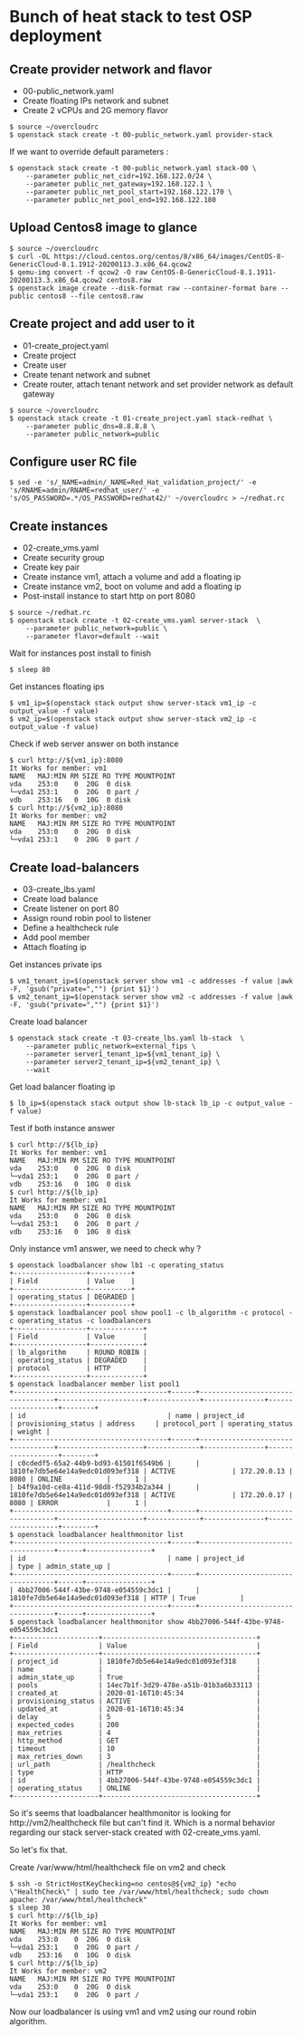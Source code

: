 # Bunch of heat stack to test OSP deployment


## Create provider network and flavor

* 00-public_network.yaml
 * Create floating IPs network and subnet
 * Create 2 vCPUs and 2G memory flavor

```
$ source ~/overcloudrc
$ openstack stack create -t 00-public_network.yaml provider-stack
```

If we want to override default parameters :

```
$ openstack stack create -t 00-public_network.yaml stack-00 \
	--parameter public_net_cidr=192.168.122.0/24 \
	--parameter public_net_gateway=192.168.122.1 \
	--parameter public_net_pool_start=192.168.122.170 \
	--parameter public_net_pool_end=192.168.122.180
```

## Upload Centos8 image to glance

```
$ source ~/overcloudrc
$ curl -OL https://cloud.centos.org/centos/8/x86_64/images/CentOS-8-GenericCloud-8.1.1912-20200113.3.x86_64.qcow2
$ qemu-img convert -f qcow2 -O raw CentOS-8-GenericCloud-8.1.1911-20200113.3.x86_64.qcow2 centos8.raw
$ openstack image create --disk-format raw --container-format bare --public centos8 --file centos8.raw
```

## Create project and add user to it

* 01-create_project.yaml
 * Create project
 * Create user
 * Create tenant network and subnet
 * Create router, attach tenant network and set provider network as default gateway

```
$ source ~/overcloudrc
$ openstack stack create -t 01-create_project.yaml stack-redhat \
	--parameter public_dns=8.8.8.8 \
	--parameter public_network=public
```

## Configure user RC file

```
$ sed -e 's/_NAME=admin/_NAME=Red_Hat_validation_project/' -e 's/RNAME=admin/RNAME=redhat_user/' -e 's/OS_PASSWORD=.*/OS_PASSWORD=redhat42/' ~/overcloudrc > ~/redhat.rc
```

## Create instances

* 02-create_vms.yaml
 * Create security group
 * Create key pair
 * Create instance vm1, attach a volume and add a floating ip
 * Create instance vm2, boot on volume and add a floating ip
 * Post-install instance to start http on port 8080
 
```
$ source ~/redhat.rc
$ openstack stack create -t 02-create_vms.yaml server-stack  \
	--parameter public_network=public \
	--parameter flavor=default --wait
```

Wait for instances post install to finish

```
$ sleep 80
```

Get instances floating ips

```
$ vm1_ip=$(openstack stack output show server-stack vm1_ip -c output_value -f value)
$ vm2_ip=$(openstack stack output show server-stack vm2_ip -c output_value -f value)
```

Check if web server answer on both instance

```
$ curl http://${vm1_ip}:8080
It Works for member: vm1
NAME   MAJ:MIN RM SIZE RO TYPE MOUNTPOINT
vda    253:0    0  20G  0 disk
└─vda1 253:1    0  20G  0 part /
vdb    253:16   0  10G  0 disk
$ curl http://${vm2_ip}:8080
It Works for member: vm2
NAME   MAJ:MIN RM SIZE RO TYPE MOUNTPOINT
vda    253:0    0  20G  0 disk
└─vda1 253:1    0  20G  0 part /
```

## Create load-balancers

* 03-create_lbs.yaml
 * Create load balance
 * Create listener on port 80
 * Assign round robin pool to listener
 * Define a healthcheck rule
 * Add pool member
 * Attach floating ip

Get instances private ips

```
$ vm1_tenant_ip=$(openstack server show vm1 -c addresses -f value |awk -F, 'gsub("private=","") {print $1}')
$ vm2_tenant_ip=$(openstack server show vm2 -c addresses -f value |awk -F, 'gsub("private=","") {print $1}')
```

Create load balancer

```
$ openstack stack create -t 03-create_lbs.yaml lb-stack  \
	--parameter public_network=external_fips \
	--parameter server1_tenant_ip=${vm1_tenant_ip} \
	--parameter server2_tenant_ip=${vm2_tenant_ip} \
	--wait
```

Get load balancer floating ip

```
$ lb_ip=$(openstack stack output show lb-stack lb_ip -c output_value -f value)
```

Test if both instance answer

```
$ curl http://${lb_ip}
It Works for member: vm1
NAME   MAJ:MIN RM SIZE RO TYPE MOUNTPOINT
vda    253:0    0  20G  0 disk
└─vda1 253:1    0  20G  0 part /
vdb    253:16   0  10G  0 disk
$ curl http://${lb_ip}
It Works for member: vm1
NAME   MAJ:MIN RM SIZE RO TYPE MOUNTPOINT
vda    253:0    0  20G  0 disk
└─vda1 253:1    0  20G  0 part /
vdb    253:16   0  10G  0 disk
```

Only instance vm1 answer, we need to check why ?

```
$ openstack loadbalancer show lb1 -c operating_status
+------------------+----------+
| Field            | Value    |
+------------------+----------+
| operating_status | DEGRADED |
+------------------+----------+
$ openstack loadbalancer pool show pool1 -c lb_algorithm -c protocol -c operating_status -c loadbalancers
+------------------+-------------+
| Field            | Value       |
+------------------+-------------+
| lb_algorithm     | ROUND_ROBIN |
| operating_status | DEGRADED    |
| protocol         | HTTP        |
+------------------+-------------+
$ openstack loadbalancer member list pool1
+--------------------------------------+------+----------------------------------+---------------------+-------------+---------------+------------------+--------+
| id                                   | name | project_id                       | provisioning_status | address     | protocol_port | operating_status | weight |
+--------------------------------------+------+----------------------------------+---------------------+-------------+---------------+------------------+--------+
| c0cdedf5-65a2-44b9-bd93-61501f6549b6 |      | 1810fe7db5e64e14a9edc01d093ef318 | ACTIVE              | 172.20.0.13 |          8080 | ONLINE           |      1 |
| b4f9a10d-ce8a-411d-98d8-f52934b2a344 |      | 1810fe7db5e64e14a9edc01d093ef318 | ACTIVE              | 172.20.0.17 |          8080 | ERROR            |      1 |
+--------------------------------------+------+----------------------------------+---------------------+-------------+---------------+------------------+--------+
$ openstack loadbalancer healthmonitor list
+--------------------------------------+------+----------------------------------+------+----------------+
| id                                   | name | project_id                       | type | admin_state_up |
+--------------------------------------+------+----------------------------------+------+----------------+
| 4bb27006-544f-43be-9748-e054559c3dc1 |      | 1810fe7db5e64e14a9edc01d093ef318 | HTTP | True           |
+--------------------------------------+------+----------------------------------+------+----------------+
$ openstack loadbalancer healthmonitor show 4bb27006-544f-43be-9748-e054559c3dc1
+---------------------+--------------------------------------+
| Field               | Value                                |
+---------------------+--------------------------------------+
| project_id          | 1810fe7db5e64e14a9edc01d093ef318     |
| name                |                                      |
| admin_state_up      | True                                 |
| pools               | 14ec7b1f-3d29-478e-a51b-01b3a6b33113 |
| created_at          | 2020-01-16T10:45:34                  |
| provisioning_status | ACTIVE                               |
| updated_at          | 2020-01-16T10:45:34                  |
| delay               | 5                                    |
| expected_codes      | 200                                  |
| max_retries         | 4                                    |
| http_method         | GET                                  |
| timeout             | 10                                   |
| max_retries_down    | 3                                    |
| url_path            | /healthcheck                         |
| type                | HTTP                                 |
| id                  | 4bb27006-544f-43be-9748-e054559c3dc1 |
| operating_status    | ONLINE                               |
+---------------------+--------------------------------------+
```

So it's seems that loadbalancer healthmonitor is looking for http://vm2/healthcheck file but can't find it. Which is a normal behavior regarding our stack server-stack created with 02-create_vms.yaml.

So let's fix that.

Create /var/www/html/healthcheck file on vm2 and check

```
$ ssh -o StrictHostKeyChecking=no centos@${vm2_ip} "echo \"HealthCheck\" | sudo tee /var/www/html/healthcheck; sudo chown apache: /var/www/html/healthcheck"
$ sleep 30
$ curl http://${lb_ip}
It Works for member: vm1
NAME   MAJ:MIN RM SIZE RO TYPE MOUNTPOINT
vda    253:0    0  20G  0 disk
└─vda1 253:1    0  20G  0 part /
vdb    253:16   0  10G  0 disk
$ curl http://${lb_ip}
It Works for member: vm2
NAME   MAJ:MIN RM SIZE RO TYPE MOUNTPOINT
vda    253:0    0  20G  0 disk
└─vda1 253:1    0  20G  0 part /
```

Now our loadbalancer is using vm1 and vm2 using our round robin algorithm.
